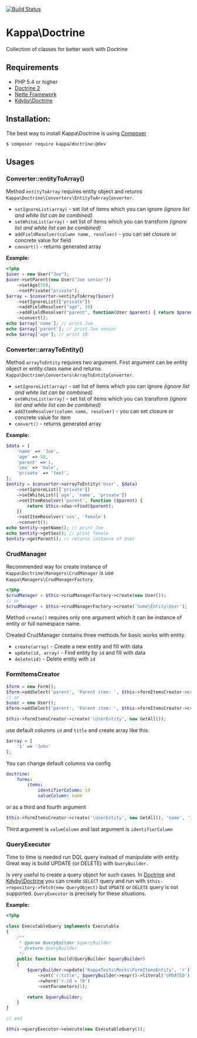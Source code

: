 [![Build Status](https://travis-ci.org/Kappa-org/Doctrine.svg)](https://travis-ci.org/Kappa-org/Doctrine)

# Kappa\Doctrine

Collection of classes for better work with Doctrine

## Requirements

* PHP 5.4 or higher
* [Doctrine 2](http://www.doctrine-project.org/)
* [Nette Framework](http://nette.org/)
* [Kdyby\Doctrine](https://github.com/Kdyby/Doctrine)

## Installation:

The best way to install Kappa\Doctrine is using [Composer](https://getcomposer.com)

```shell
$ composer require kappa/doctrine:@dev
```

## Usages

### Converter::entityToArray()

Method `entityToArray` requires entity object and returns `Kappa\Doctrine\Converters\EntityToArrayConverter`.

* `setIgnoreList(array)` - set list of items which you can ignore *(ignore list and white list can be combined)*
* `setWhiteList(array)` - set list of items which you can transform *(ignore list and white list can be combined)*
* `addFieldResolver(column name, resolver)` - you can set closure or concrete value for field
* `convert()` - returns generated array

**Example:**

```php
<?php
$user = new User("Joe");
$user->setParent(new User("Joe senior"))
	->setAge(50);
	->setPrivate("private");
$array = $converter->entityToArray($user)
	->setIgnoreList(["private"])
	->addFieldResolver("age", 10)
	->addFieldResolver("parent", function(User $parent) { return $parent->getName(); })
	->convert();
echo $array['name']; // print Joe
echo $array['parent']; // print Joe senior
echo $array['age']; // print 10
```

### Converter::arrayToEntity()

Method `arrayToEntity` requires two argument. First argument can be entity object or entity class name and returns 
`Kappa\Doctrine\Converters\ArrayToEntityConverter`.

* `setIgnoreList(array)` - set list of items which you can ignore *(ignore list and white list can be combined)*
* `setWhiteList(array)` - set list of items which you can transform *(ignore list and white list can be combined)*
* `addItemResolver(column name, resolver)` - you can set closure or concrete value for item 
* `convert()` - returns generated array

**Example:**

```php
$data = [
	'name' => 'Joe',
	'age' => 50, 
	'parent' => 1,
	'sex' => 'male',
	'private' => 'text',
];
$entity = $converter->arrayToEntity('User', $data)
	->setIgnoreList(['private'])
	->setWhiteList(['age', 'name', 'private'])
	->setItemResolver('parent', function ($parent) {
		return $this->dao->find($parent);
	})
	->setItemResolver('sex', 'female')
	->convert();
echo $entity->getName(); // print Joe
echo $entity->getSex(); // print female
$entity->getParent(); // returns instance of User
```

### CrudManager

Recommended way for create instance of `Kappa\Doctrine\Managers\CrudManager`
is use `Kappa\Managers\CrudManagerFactory`.

```php
<?php
$crudManager = $this->crudManagerFactory->create(new User());
// or
$crudManager = $this->crudManagerFactory->create('Some\Entity\User');
```

Method `create()` requires only one argument which it can be instance of entity or full namespace name. 

Created CrudManager contains three methods for basic works with entity. 

* `create(array)` - Create a new entity and fill with data
* `update(id, array)` - Find entity by `id` and fill with data
* `delete(id)` - Delete entity with `id`

### FormItemsCreator

```php
$form = new Form();
$form->addSelect('parent', 'Parent item: ', $this->formItemsCreator->create('\UserEntity', new GetAll());
// or
$user = new User();
$form->addSelect('parent', 'Parent item: ', $this->formItemsCreator->create($user, new GetAll());
```

```php
$this->formItemsCreator->create('\UserEntity', new GetAll());
``` 

use default columns `id` and `title` and create array like this

```php
$array = [
	'1' => 'John'
];
```

You can change default columns via config
```yaml
doctrine:
	forms:
		items:
			identifierColumn: id
			valueColumn: name
```

or as a third and fourth argument 
```php
$this->formItemsCreator->create('\UserEntity', new GetAll(), 'name', 'id');
```

Third argument is `valueColumn` and last argument is `identifierColumn`

### QueryExecutor

Time to time is needed run DQL query instead of manipulate with entity. Great way is build UPDATE (or DELETE) with `QueryBuilder`.

Is very useful to create a query object for such cases. In [Doctrine](http://www.doctrine-project.org/) and [Kdyby\Doctrine](https://github.com/Kdyby/Doctrine)
you can create `SELECT` query and run with `$this->repository->fetch(new QueryObject)` but `UPDATE` or `DELETE` query is not supported. `QueryExecutor`
is precisely for these situations.

**Example:**

```php
<?php

class ExecutableQuery implements Executable
{
	/**
	 * @param QueryBuilder $queryBuilder
	 * @return QueryBuilder
	 */
	public function build(QueryBuilder $queryBuilder)
	{
		$queryBuilder->update('KappaTests\Mocks\FormItemsEntity', 'r')
			->set('r.title', $queryBuilder->expr()->literal('UPDATED'))
			->where('r.id = ?0')
			->setParameters(1);

		return $queryBuilder;
	}
}

// and

$this->queryExecutor->execute(new ExecutableQuery());

